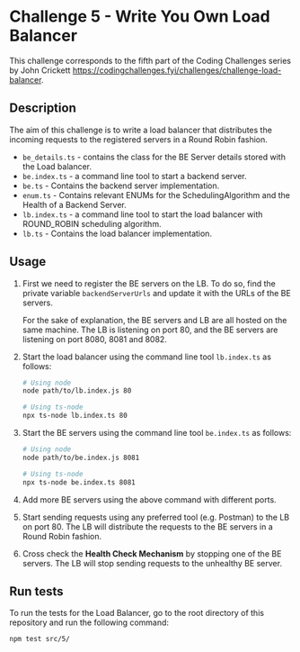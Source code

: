 # Challenge 5 - Write You Own Load Balancer

This challenge corresponds to the fifth part of the Coding Challenges series by John Crickett https://codingchallenges.fyi/challenges/challenge-load-balancer.

## Description

The aim of this challenge is to write a load balancer that distributes the incoming requests to the registered servers in a Round Robin fashion.

- `be_details.ts` - contains the class for the BE Server details stored with the Load balancer.
- `be.index.ts` - a command line tool to start a backend server.
- `be.ts` - Contains the backend server implementation.
- `enum.ts` - Contains relevant ENUMs for the SchedulingAlgorithm and the Health of a Backend Server.
- `lb.index.ts` - a command line tool to start the load balancer with ROUND_ROBIN scheduling algorithm.
- `lb.ts` - Contains the load balancer implementation.

## Usage

1. First we need to register the BE servers on the LB. To do so, find the private variable `backendServerUrls` and update it with the URLs of the BE servers.

   For the sake of explanation, the BE servers and LB are all hosted on the same machine. The LB is listening on port 80, and the BE servers are listening on port 8080, 8081 and 8082.

2. Start the load balancer using the command line tool `lb.index.ts` as follows:

   ```bash
   # Using node
   node path/to/lb.index.js 80

   # Using ts-node
   npx ts-node lb.index.ts 80
   ```

3. Start the BE servers using the command line tool `be.index.ts` as follows:

   ```bash
   # Using node
   node path/to/be.index.js 8081

   # Using ts-node
   npx ts-node be.index.ts 8081
   ```

4. Add more BE servers using the above command with different ports.

5. Start sending requests using any preferred tool (e.g. Postman) to the LB on port 80. The LB will distribute the requests to the BE servers in a Round Robin fashion.

6. Cross check the **Health Check Mechanism** by stopping one of the BE servers. The LB will stop sending requests to the unhealthy BE server.

## Run tests

To run the tests for the Load Balancer, go to the root directory of this repository and run the following command:

```bash
npm test src/5/
```
